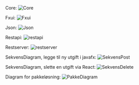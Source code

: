 Core:
![Core](https://gitlab.stud.idi.ntnu.no/it1901/gr1911/gr1911/blob/issue-73/diagrams/Package%20core.png)

Fxui:
![Fxui](https://gitlab.stud.idi.ntnu.no/it1901/gr1911/gr1911/blob/issue-73/diagrams/Package%20fxui.png)

Json:
![Json](https://gitlab.stud.idi.ntnu.no/it1901/gr1911/gr1911/blob/issue-73/diagrams/Package%20json.png)

Restapi:
![restapi](https://gitlab.stud.idi.ntnu.no/it1901/gr1911/gr1911/blob/issue-73/diagrams/Package%20restapi.png)

Restserver:
![restserver](https://gitlab.stud.idi.ntnu.no/it1901/gr1911/gr1911/blob/issue-73/diagrams/Package%20restserver.png)

SekvensDiagram, legge til ny utgift i javafx:
![SekvensPost](https://gitlab.stud.idi.ntnu.no/it1901/gr1911/gr1911/blob/issue-73/diagrams/Sekvensdiagram.png)

SekvensDiagram, slette en utgift via React:
![SekvensDelete](https://gitlab.stud.idi.ntnu.no/it1901/gr1911/gr1911/blob/issue-73/diagrams/SekvensMedReact.png)

Diagram for pakkeløsning:
![PakkeDiagram](https://gitlab.stud.idi.ntnu.no/it1901/gr1911/gr1911/blob/issue-73/diagrams/pakkediagram.png)